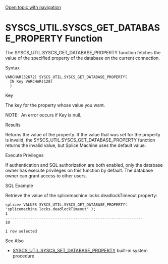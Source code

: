 [Open topic with navigation](../../../index.html#Shared/SQLReference/BuiltInSysProcs/GetDatabaseProperty.html)

<a href="" id="BuiltInSysFcns.GetDatabaseProperty"></a>[]()SYSCS\_UTIL.SYSCS\_GET\_DATABASE\_PROPERTY Function
==============================================================================================================

The SYSCS\_UTIL.SYSCS\_GET\_DATABASE\_PROPERTY function fetches the value of the specified property of the database on the current connection.

Syntax

``` FcnSyntax
VARCHAR(32672) SYSCS_UTIL.SYSCS_GET_DATABASE_PROPERTY(
  IN Key VARCHAR(128)
  ) 
```

Key

The key for the property whose value you want.

<span class="autonumber"><span class="noteAutoNum">NOTE:  </span></span>An error occurs if <span class="ItalicFont">Key</span> is null.

Results

Returns the value of the property. If the value that was set for the property is invalid, the SYSCS\_UTIL.SYSCS\_GET\_DATABASE\_PROPERTY function returns the invalid value, but Splice Machine uses the default value.

Execute Privileges

If authentication and SQL authorization are both enabled, only the database owner has execute privileges on this function by default. The database owner can grant access to other users.

SQL Example

Retrieve the value of the splicemachine.locks.deadlockTimeout property:

``` Example
splice> VALUES SYSCS_UTIL.SYSCS_GET_DATABASE_PROPERTY( 'splicemachine.locks.deadlockTimeout' );
1
-------------------------------------------------------------
10

1 row selected
```

See Also

-   [<span class="CodeFont">SYSCS\_UTIL.SYSCS\_SET\_DATABASE\_PROPERTY</span>](SetDatabaseProperty.html) built-in system procedure

 


